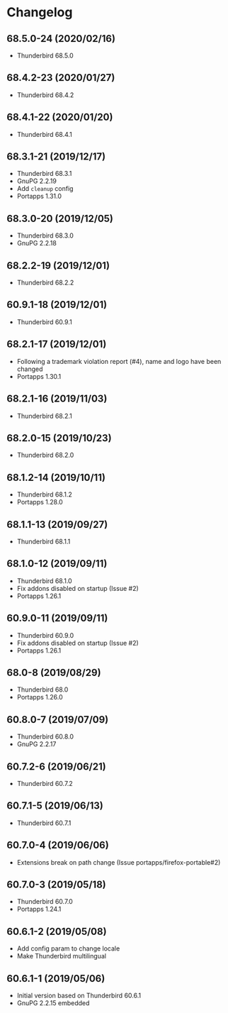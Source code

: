 # Changelog

## 68.5.0-24 (2020/02/16)

* Thunderbird 68.5.0

## 68.4.2-23 (2020/01/27)

* Thunderbird 68.4.2

## 68.4.1-22 (2020/01/20)

* Thunderbird 68.4.1

## 68.3.1-21 (2019/12/17)

* Thunderbird 68.3.1
* GnuPG 2.2.19
* Add `cleanup` config
* Portapps 1.31.0

## 68.3.0-20 (2019/12/05)

* Thunderbird 68.3.0
* GnuPG 2.2.18

## 68.2.2-19 (2019/12/01)

* Thunderbird 68.2.2

## 60.9.1-18 (2019/12/01)

* Thunderbird 60.9.1

## 68.2.1-17 (2019/12/01)

* Following a trademark violation report (#4), name and logo have been changed
* Portapps 1.30.1

## 68.2.1-16 (2019/11/03)

* Thunderbird 68.2.1

## 68.2.0-15 (2019/10/23)

* Thunderbird 68.2.0

## 68.1.2-14 (2019/10/11)

* Thunderbird 68.1.2
* Portapps 1.28.0

## 68.1.1-13 (2019/09/27)

* Thunderbird 68.1.1

## 68.1.0-12 (2019/09/11)

* Thunderbird 68.1.0
* Fix addons disabled on startup (Issue #2)
* Portapps 1.26.1

## 60.9.0-11 (2019/09/11)

* Thunderbird 60.9.0
* Fix addons disabled on startup (Issue #2)
* Portapps 1.26.1

## 68.0-8 (2019/08/29)

* Thunderbird 68.0
* Portapps 1.26.0

## 60.8.0-7 (2019/07/09)

* Thunderbird 60.8.0
* GnuPG 2.2.17

## 60.7.2-6 (2019/06/21)

* Thunderbird 60.7.2

## 60.7.1-5 (2019/06/13)

* Thunderbird 60.7.1

## 60.7.0-4 (2019/06/06)

* Extensions break on path change (Issue portapps/firefox-portable#2)

## 60.7.0-3 (2019/05/18)

* Thunderbird 60.7.0
* Portapps 1.24.1

## 60.6.1-2 (2019/05/08)

* Add config param to change locale
* Make Thunderbird multilingual

## 60.6.1-1 (2019/05/06)

* Initial version based on Thunderbird 60.6.1
* GnuPG 2.2.15 embedded
